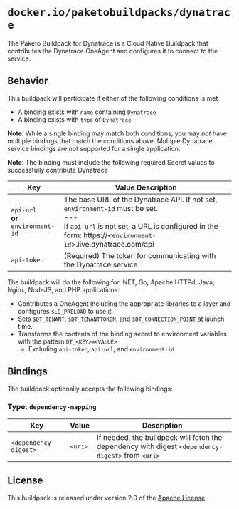 # `docker.io/paketobuildpacks/dynatrace`
The Paketo Buildpack for Dynatrace is a Cloud Native Buildpack that contributes the Dynatrace OneAgent and configures it to connect to the service.

## Behavior
This buildpack will participate if either of the following conditions is met

* A binding exists with `name` containing `Dynatrace`
* A binding exists with `type` of `Dynatrace`

**Note**:  While a single binding may match both conditions, you may *not* have multiple bindings that match the conditions above. Multiple Dynatrace service bindings are not supported for a single application.

**Note**: The binding must include the following required Secret values to successfully contribute Dynatrace


| Key | Value Description
| -------------------- | -----------
| `api-url`<br/>  **or** <br/> `environment-id` | The base URL of the Dynatrace API. If not set, `environment-id` must be set. <br/> --- <br/> If `api-url` is not set, a URL is configured in the form: https://<`environment-id`>.live.dynatrace.com/api
| `api-token` | (Required) The token for communicating with the Dynatrace service.


The buildpack will do the following for .NET, Go, Apache HTTPd, Java, Nginx, NodeJS, and PHP applications:

* Contributes a OneAgent including the appropriate libraries to a layer and configures `$LD_PRELOAD` to use it
* Sets `$DT_TENANT`, `$DT_TENANTTOKEN`, and `$DT_CONNECTION_POINT` at launch time.
* Transforms the contents of the binding secret to environment variables with the pattern `DT_<KEY>=<VALUE>`
  * Excluding `api-token`, `api-url`, and `environment-id`

## Bindings
The buildpack optionally accepts the following bindings:

### Type: `dependency-mapping`
|Key                   | Value   | Description
|----------------------|---------|------------
|`<dependency-digest>` | `<uri>` | If needed, the buildpack will fetch the dependency with digest `<dependency-digest>` from `<uri>`

## License

This buildpack is released under version 2.0 of the [Apache License][a].

[a]: http://www.apache.org/licenses/LICENSE-2.0
